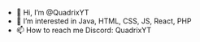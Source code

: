 - 👋 Hi, I’m @QuadrixYT
- 👀 I’m interested in Java, HTML, CSS, JS, React, PHP
- 📫 How to reach me Discord: QuadrixYT
